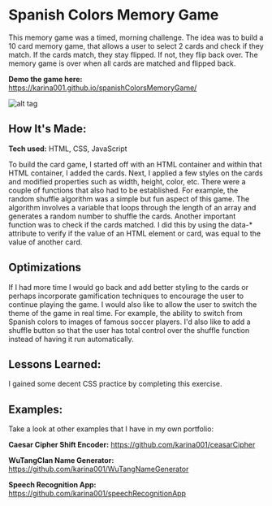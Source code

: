 # Spanish Colors Memory Game
This memory game was a timed, morning challenge. The idea was to build a 10 card memory game, that allows a user to select 2 cards and check if they match. If the cards match, they stay flipped. If not, they flip back over. The memory game is over when all cards are matched and flipped back.

**Demo the game here:** https://karina001.github.io/spanishColorsMemoryGame/

![alt tag](https://github.com/karina001/spanishColorsMemoryGame/blob/master/spanishMemoryGame.png)

## How It's Made:

**Tech used:** HTML, CSS, JavaScript

To build the card game, I started off with an HTML container and within that HTML container, I added the cards. Next, I applied a few styles on the cards and modified properties such as width, height, color, etc. There were a couple of functions that also had to be established. For example, the random shuffle algorithm was a simple but fun aspect of this game. The algorithm involves a variable that loops through the length of an array and generates a random number to shuffle the cards. Another important function was to check if the cards matched. I did this by using the data-* attribute to verify if the value of an HTML element or card, was equal to the value of another card.

## Optimizations
If I had more time I would go back and add better styling to the cards or perhaps incorporate gamification techniques to encourage the user to continue playing the game. I would also like to allow the user to switch the theme of the game in real time. For example, the ability to switch from Spanish colors to images of famous soccer players. I'd also like to add a shuffle button so that the user has total control over the shuffle function instead of having it run automatically. 

## Lessons Learned:
I gained some decent CSS practice by completing this exercise. 

## Examples:
Take a look at other examples that I have in my own portfolio:

**Caesar Cipher Shift Encoder:** https://github.com/karina001/ceasarCipher

**WuTangClan Name Generator:** https://github.com/karina001/WuTangNameGenerator

**Speech Recognition App:** https://github.com/karina001/speechRecognitionApp

